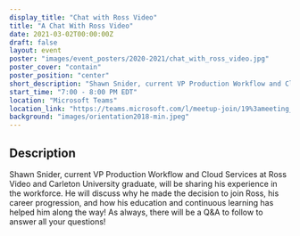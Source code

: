 ```yaml
---
display_title: "Chat with Ross Video"
title: "A Chat With Ross Video"
date: 2021-03-02T00:00:00Z
draft: false
layout: event
poster: "images/event_posters/2020-2021/chat_with_ross_video.jpg"
poster_cover: "contain"
poster_position: "center"
short_description: "Shawn Snider, current VP Production Workflow and Cloud Services at Ross Video and Carleton University graduate, will be sharing his experience in the workforce. "
start_time: "7:00 - 8:00 PM EDT"
location: "Microsoft Teams"
location_link: "https://teams.microsoft.com/l/meetup-join/19%3ameeting_M2QwMDU4NmUtNzJlMy00ZDQ0LThhMGMtYmE4ZDkzOGIyOWFm%40thread.v2/0?context=%7b%22Tid%22%3a%226ad91895-de06-485e-bc51-fce126cc8530%22%2c%22Oid%22%3a%228f673cc7-c6a0-4fba-abe4-237b3a53eb2f%22%7d"
background: "images/orientation2018-min.jpeg"
---
```


## Description

Shawn Snider, current VP Production Workflow and Cloud Services at Ross Video and Carleton University graduate, will be sharing his experience in the workforce. He will discuss why he made the decision to join Ross, his career progression, and how his education and continuous learning has helped him along the way! As always, there will be a Q&A to follow to answer all your questions!
